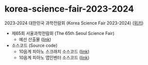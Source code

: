 # korea-science-fair-2023-2024
2023-2024 대한민국 과학전람회 (Korea Science Fair 2023-2024) ([위키](https://namu.wiki/w/%EC%A0%84%EA%B5%AD%EA%B3%BC%ED%95%99%EC%A0%84%EB%9E%8C%ED%9A%8C))
- 제65회 서울과학전람회 (The 65th Seoul Science Fair)
  - 예선 산출물 ([link](seoul-preliminary))
- 소스코드 (Source code)
  - 10음계 피아노 스크래치 소스코드 ([link](scratch))
  - 10음계 피아노 앱인벤터 소스코드 ([link](app_inventor))
